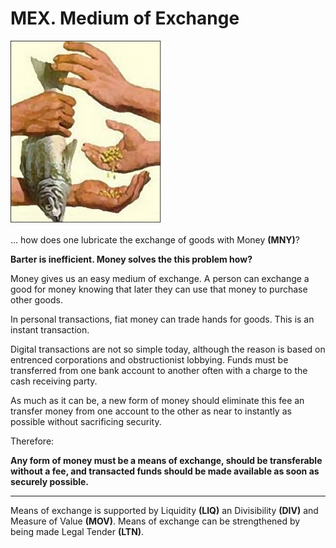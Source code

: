 # MEX. Medium of Exchange

![COMimage](images/bartering.jpg)

... how does one lubricate the exchange of goods with Money **(MNY)**?


**Barter is inefficient.  Money solves the this problem how?**


Money gives us an easy medium of exchange.  A person can exchange a good for money knowing that later they can use that money to purchase other goods.

In personal transactions, fiat money can trade hands for goods.  This is an instant transaction.

Digital transactions are not so simple today, although the reason is based on entrenced corporations and obstructionist lobbying.  Funds must be transferred from one bank account to another often with a charge to the cash receiving party.

As much as it can be, a new form of money should eliminate this fee an transfer money from one account to the other as near to instantly as possible without sacrificing security.

Therefore:

**Any form of money must be a means of exchange, should be transferable without a fee, and transacted funds should be made available as soon as securely possible.**

----------

Means of exchange is supported by Liquidity **(LIQ)** an Divisibility **(DIV)** and Measure of Value **(MOV)**. Means of exchange can be strengthened by being made Legal Tender **(LTN)**.
